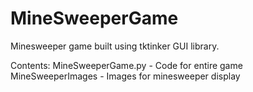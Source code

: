 # MineSweeperGame
Minesweeper game built using tktinker GUI library.


Contents:
MineSweeperGame.py - Code for entire game
MineSweeperImages - Images for minesweeper display
